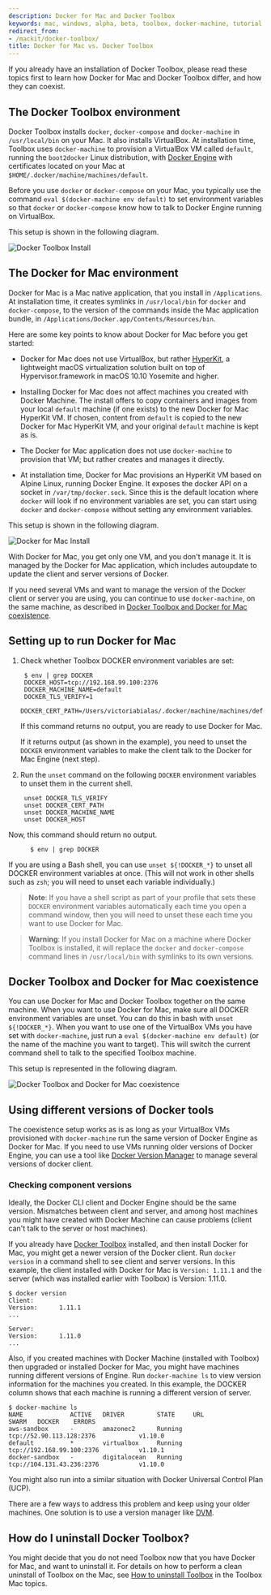 ```yaml
---
description: Docker for Mac and Docker Toolbox
keywords: mac, windows, alpha, beta, toolbox, docker-machine, tutorial
redirect_from:
- /mackit/docker-toolbox/
title: Docker for Mac vs. Docker Toolbox
---
```


If you already have an installation of Docker Toolbox, please read these topics first to learn how Docker for Mac and Docker Toolbox differ, and how they can coexist.

## The Docker Toolbox environment

Docker Toolbox installs `docker`, `docker-compose` and `docker-machine` in `/usr/local/bin` on your Mac. It also installs VirtualBox. At installation time, Toolbox uses `docker-machine` to provision a VirtualBox VM called `default`, running the `boot2docker` Linux distribution, with  [Docker Engine](/engine/) with certificates located on your Mac at `$HOME/.docker/machine/machines/default`.

Before you use `docker` or `docker-compose` on your Mac, you typically use the command `eval $(docker-machine env default)` to set environment variables so that `docker` or `docker-compose` know how to talk to Docker Engine running on VirtualBox.

This setup is shown in the following diagram.

![Docker Toolbox Install](images/toolbox-install.png)


## The Docker for Mac environment

Docker for Mac is a Mac native application, that you install in `/Applications`. At installation time, it creates symlinks in `/usr/local/bin` for `docker` and `docker-compose`, to the version of the commands inside the Mac application bundle, in `/Applications/Docker.app/Contents/Resources/bin`.

Here are some key points to know about Docker for Mac before you get started:

* Docker for Mac does not use VirtualBox, but rather <a href="https://github.com/docker/HyperKit/" target="_blank">HyperKit</a>, a lightweight macOS virtualization solution built on top of Hypervisor.framework in macOS 10.10 Yosemite and higher.

* Installing Docker for Mac does not affect machines you created with Docker Machine. The install offers to copy containers and images from your local `default` machine (if one exists) to the new Docker for Mac HyperKit VM. If chosen, content from `default` is copied to the new Docker for Mac HyperKit VM, and your original `default` machine is kept as is.

* The Docker for Mac application does not use `docker-machine` to provision that VM; but rather creates and manages it directly.

* At installation time, Docker for Mac provisions an HyperKit VM based on Alpine Linux, running Docker Engine. It exposes the docker API on a socket in `/var/tmp/docker.sock`. Since this is the default location where `docker` will look if no environment variables are set, you can start using `docker` and `docker-compose` without setting any environment variables.

This setup is shown in the following diagram.

![Docker for Mac Install](images/docker-for-mac-install.png)

With Docker for Mac, you get only one VM, and you don't manage it. It is managed by the Docker for Mac application, which includes autoupdate to update the client and server versions of Docker.

If you need several VMs and want to manage the version of the Docker client or server you are using, you can continue to use `docker-machine`, on the same machine, as described in [Docker Toolbox and Docker for Mac coexistence](docker-toolbox.md#docker-toolbox-and-docker-for-mac-coexistence).


## Setting up to run Docker for Mac

1. Check whether Toolbox DOCKER environment variables are set:

        $ env | grep DOCKER
        DOCKER_HOST=tcp://192.168.99.100:2376
        DOCKER_MACHINE_NAME=default
        DOCKER_TLS_VERIFY=1
        DOCKER_CERT_PATH=/Users/victoriabialas/.docker/machine/machines/default

    If this command returns no output, you are ready to use Docker for Mac.

    If it returns output (as shown in the example), you need to unset the `DOCKER` environment variables to make the client talk to the Docker for Mac Engine (next step).

2. Run the `unset` command on the following `DOCKER` environment variables to unset them in the current shell.

        unset DOCKER_TLS_VERIFY
        unset DOCKER_CERT_PATH
        unset DOCKER_MACHINE_NAME
        unset DOCKER_HOST

  Now, this command should return no output.

          $ env | grep DOCKER

  If you are using a Bash shell, you can use `unset ${!DOCKER_*}` to unset all DOCKER environment variables at once. (This will not work in other shells such as `zsh`; you will need to unset each variable individually.)

>**Note**: If you have a shell script as part of your profile that sets these `DOCKER` environment variables automatically each time you open a command window, then you will need to unset these each time you want to use Docker for Mac.

> **Warning**: If you install Docker for Mac on a machine where Docker Toolbox is installed, it will replace the `docker` and `docker-compose` command lines in `/usr/local/bin` with symlinks to its own versions.


## Docker Toolbox and Docker for Mac coexistence

You can use Docker for Mac and Docker Toolbox together on the same machine. When you want to use Docker for Mac, make sure all DOCKER environment variables are unset. You can do this in bash with `unset ${!DOCKER_*}`. When you want to use one of the VirtualBox VMs you have set with `docker-machine`, just run a `eval $(docker-machine env default)` (or the name of the machine you want to target). This will switch the current command shell to talk to the specified Toolbox machine.

This setup is represented in the following diagram.

![Docker Toolbox and Docker for Mac coexistence](images/docker-for-mac-and-toolbox.png)


## Using different versions of Docker tools

The coexistence setup works as is as long as your VirtualBox VMs provisioned with `docker-machine` run the same version of Docker Engine as Docker for Mac. If you need to use VMs running older versions of Docker Engine, you can use a tool like <a href="https://github.com/getcarina/dvm" target="_blank">Docker Version Manager</a> to manage several versions of docker client.


### Checking component versions

Ideally, the Docker CLI client and Docker Engine should be the same version. Mismatches between client and server, and among host machines you might have created with Docker Machine can cause problems (client can't talk to the server or host machines).

If you already have <a href="/toolbox/overview/" target="_blank">Docker Toolbox</a> installed, and then install Docker for Mac, you might get a newer version of the Docker client. Run `docker version` in a command shell to see client and server versions. In this example, the client installed with Docker for Mac is `Version: 1.11.1` and the server (which was installed earlier with Toolbox) is Version: 1.11.0.

    $ docker version
    Client:
    Version:      1.11.1
    ...

    Server:
    Version:      1.11.0
    ...

Also, if you created machines with Docker Machine (installed with Toolbox) then upgraded or installed Docker for Mac, you might have machines running different versions of Engine. Run `docker-machine ls` to view version information for the machines you created. In this example, the DOCKER column shows that each machine is running a different version of server.

    $ docker-machine ls
    NAME             ACTIVE   DRIVER         STATE     URL                         SWARM   DOCKER    ERRORS
    aws-sandbox      -        amazonec2      Running   tcp://52.90.113.128:2376            v1.10.0
    default          *        virtualbox     Running   tcp://192.168.99.100:2376           v1.10.1
    docker-sandbox   -        digitalocean   Running   tcp://104.131.43.236:2376           v1.10.0

You might also run into a similar situation with Docker Universal Control Plan (UCP).

There are a few ways to address this problem and keep using your older machines. One solution is to use a version manager like <a href="https://github.com/getcarina/dvm" target="_blank">DVM</a>.

## How do I uninstall Docker Toolbox?

You might decide that you do not need Toolbox now that you have Docker for Mac,
and want to uninstall it. For details on how to perform a clean uninstall of
Toolbox on the Mac, see [How to uninstall
Toolbox](/toolbox/toolbox_install_mac.md#how-to-uninstall-toolbox) in the
Toolbox Mac topics.
